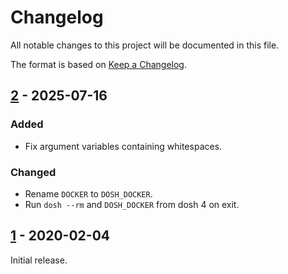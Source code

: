 # Changelog

All notable changes to this project will be documented in this file.

The format is based on [Keep a Changelog](https://keepachangelog.com/en/1.0.0/).

## [2] - 2025-07-16

### Added

- Fix argument variables containing whitespaces.

### Changed

- Rename `DOCKER` to `DOSH_DOCKER`.
- Run `dosh --rm` and `DOSH_DOCKER` from dosh 4 on exit.

## [1] - 2020-02-04

Initial release.

[unreleased]: https://github.com/gportay/domake/compare/2...master
[1]: https://github.com/gportay/domake/releases/tag/1
[2]: https://github.com/gportay/domake/releases/tag/2
